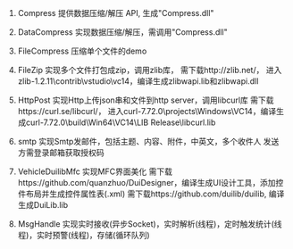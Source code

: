 1. Compress
	提供数据压缩/解压 API, 生成"Compress.dll"

2. DataCompress
	实现数据压缩/解压，需调用"Compress.dll"

3. FileCompress
	压缩单个文件的demo
	
4. FileZip
	实现多个文件打包成zip，调用zlib库，
	需下载http://zlib.net/， 进入zlib-1.2.11\contrib\vstudio\vc14，编译生成zlibwapi.lib和zlibwapi.dll

5. HttpPost
	实现Http上传json串和文件到http server，调用libcurl库
	需下载https://curl.se/libcurl/， 进入curl-7.72.0\projects\Windows\VC14，编译生成curl-7.72.0\build\Win64\VC14\LIB Release\libcurl.lib
	
6. smtp
	实现Smtp发邮件，包括主题、内容、附件，中英文，多个收件人
	发送方需登录邮箱获取授权码

7. VehicleDuilibMfc
	实现MFC界面美化
	需下载https://github.com/quanzhuo/DuiDesigner，编译生成UI设计工具，添加控件布局并生成控件属性表(.xml)
	需下载https://github.com/duilib/duilib, 编译生成DuiLib.lib
	
8. MsgHandle
	实现实时接收(异步Socket)，实时解析(线程)，定时触发统计(线程)，实时预警(线程)，存储(循环队列)